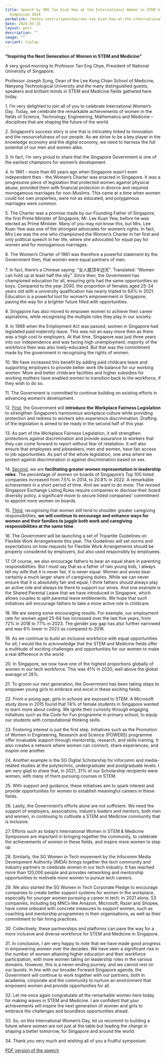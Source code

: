 ```yaml
---
title: Speech by SMS Tan Kiat How at the International Women in STEM & Medicine
  Symposium 2024
permalink: /media-centre/speeches/sms-tan-kiat-how-at-the-international-women-in-stem-medicine-symposium-2024/
date: 2024-03-25
layout: post
description: ""
image: ""
variant: tiptap
---
```

<p><strong>“Inspiring the Next Generation of Women in STEM and Medicine”</strong>
</p>
<p>A very good morning to Professor Tan Eng Chye, President of National University
of Singapore.</p>
<p>Professor Joseph Sung, Dean of the Lee Kong Chian School of Medicine,
Nanyang Technological University and the many distinguished guests, speakers
and brilliant minds in STEM and Medicine fields gathered here today.</p>
<p>1. I’m very delighted to join all of you to celebrate International Women’s
Day. Today, we celebrate the remarkable achievements of women in the fields
of Science, Technology, Engineering, Mathematics and Medicine – disciplines
that are shaping the future of the world.</p>
<p>2. Singapore’s success story is one that is intricately linked to innovation
and the resourcefulness of our people. As we strive to be a key player
in the knowledge economy and the digital economy, we need to harness the
full potential of our men and women alike.</p>
<p>3. In fact, I’m very proud to share that the Singapore Government is one
of the earliest champions for women’s development.</p>
<p>4. In 1961 – more than 60 years ago when Singapore wasn’t even independent
then - the Women’s Charter was enacted in Singapore. It was a progressive
piece of legislation that protected women against physical abuse, provided
them with financial protection in divorce and required monogamous marriages
for non-Muslims. This came at a time when women could not own properties,
were not as educated, and polygamous marriages were common.</p>
<p>5. The Charter was a promise made by our Founding Father of Singapore,
the first Prime Minister of Singapore, Mr. Lee Kuan Yew, before he was
elected as Prime Minister. Many of you may not know this, but Mrs. Lee
Kuan Yew was one of the strongest advocates for women’s rights. In fact,
Mrs Lee was the one who championed the Women’s Charter in her first and
only political speech in her life, where she advocated for equal pay for
women and for monogamous marriages.</p>
<p>6. The Women’s Charter of 1961 was therefore a powerful statement by the
Government then, that women were equal partners of men.</p>
<p>7. In fact, there’s a Chinese saying: “女人能顶半边天”. Translated: “Women can
hold up at least half the sky”. Since then, the Government has championed
education for all, ensuring girls had the same opportunities as boys. Compared
to the year 2000, the proportion of females aged 25-34 years old with a
university qualification has nearly tripled to 64% in 2021. Education is
a powerful tool for women’s empowerment in Singapore, paving the way for
a brighter future filled with opportunities.</p>
<p>8. Singapore has also moved to empower women to achieve their career aspirations,
while recognising the multiple roles they play in our society.</p>
<p>9. In 1968 when the Employment Act was passed, women in Singapore had
legislated paid maternity leave. This was not an easy move then as there
was a high cost to employers. At that time, Singapore was just three years
into our independence and was facing high unemployment; majority of the
workforce then was also lowly-educated. But that was the commitment made
by the government in recognising the rights of women.</p>
<p>10. We have increased this benefit by adding paid childcare leave and
supporting employers to provide better work life balance for our working
women. More and better childcare facilities and higher subsidies for working
mothers have enabled women to transition back to the workforce, if they
wish to do so.</p>
<p>11. The Government is committed to continue building on existing efforts
in advancing women’s development.</p>
<p>12. <u>First</u>, the Government will <strong>introduce the Workplace Fairness Legislation</strong> to
strengthen Singapore’s harmonious workplace culture while providing protection
and redress to workers who experience discrimination. Drafting of the legislation
is aimed to be ready in the second half of this year.</p>
<p>13. As part of the Workplace Fairness Legislation, it will strengthen
protections against discrimination and provide assurance to workers that
they can come forward to report without fear of retaliation. It will also
ensure that employees and jobseekers, men and women, have fair access to
job opportunities. As part of the whole legislation, one area where we
protect against discrimination is against discrimination based on sex.</p>
<p>14. <u>Second</u>, we are <strong>facilitating greater women representation in leadership roles</strong>.
The percentage of women on boards of Singapore’s Top 100 listed companies
increased from 7.5% in 2014, to 20.8% in 2022. A remarkable achievement
in a short period of time. And we want to do more. The revised Singapore
Exchange Listing Rules require companies to disclose their board diversity
policy, a significant move to secure listed companies’ commitment to appoint
more women on boards.</p>
<p>15. <u>Third</u>, recognising that women still tend to shoulder greater
caregiving responsibilities, <strong>we will continue to encourage and enhance ways for women and their families to juggle both work and caregiving responsibilities at the same time</strong>.</p>
<p>16. The Government will be launching a set of Tripartite Guidelines on
Flexible Work Arrangements this year. The Guidelines will set norms and
expectations on how requests for Flexible Work Arrangements should be properly
considered by employers, but also used responsibly by employees.</p>
<p>17. Of course, we also encourage fathers to bear an equal share in parenting
responsibilities. But I must say that as a father of two young kids, I
always tell my wife that it is never fair, it is never equal. Women and
wives bear certainly a much larger share of caregiving duties. While we
can never ensure that it is absolutely fair and equal, I think fathers
should always play an active role and always be there to support our wives.
And one example is the Shared Parental Leave that we have introduced in
Singapore, which allows couples to split parental leave entitlements. We
hope that such initiatives will encourage fathers to take a more active
role in childcare.</p>
<p>18. We are seeing some encouraging results. For example, our employment
rate for women aged 25-64 has increased over the last five years, from
72% in 2018 to 77% in 2023. The gender pay gap has also further narrowed
and was 6% lower in 2023 as compared to 2018.</p>
<p>19. As we continue to build an inclusive workforce with equal opportunities
for all, I would like to acknowledge that the STEM and Medicine fields
offer a multitude of exciting challenges and opportunities for our women
to make a real difference in the world.</p>
<p>20. In Singapore, we now have one of the highest proportions globally
of women in our tech workforce. This was 41% in 2020, well above the global
average of 28%.</p>
<p>21. To groom our next generation, the Government has been taking steps
to empower young girls to embrace and excel in these exciting fields.</p>
<p>22. From a young age, girls in schools are exposed to STEM. A Microsoft
study done in 2015 found that 74% of female students in Singapore wanted
to learn more about coding. We ignite their curiosity through engaging
initiatives such as the Code for Fun programme in primary school, to equip
our students with computational thinking skills.</p>
<p>23. Fostering interest is just the first step. Initiatives such as the
Promotion of Women in Engineering, Research and Science (POWERS) programme
offer invaluable support through mentorship, research, and skills training.
It also creates a network where women can connect, share experiences, and
inspire one another.</p>
<p>24. Another example is the SG Digital Scholarship for infocomm and media-related
studies at the polytechnic, undergraduate and postgraduate levels. I am
very glad to share that, in 2021, 31% of our Scholarship recipients were
women, with many of them pursuing courses in STEM.</p>
<p>25. With support and guidance, these initiatives aim to spark interest
and provide opportunities for women to establish meaningful careers in
these fields.</p>
<p>26. Lastly, the Government’s efforts alone are not sufficient. We need
the support of employers, associations, industry leaders and mentors, both
men and women, in continuing to cultivate a STEM and Medicine community
that is inclusive.</p>
<p>27. Efforts such as today’s International Women in STEM &amp; Medicine
Symposium are important in bringing together the community, to celebrate
the achievements of women in these fields, and inspire more women to step
up.</p>
<p>28. Similarly, the SG Women in Tech movement by the Infocomm Media Development
Authority (IMDA) brings together the tech community and industry partners
to celebrate women in our tech industry. It has reached more than 120,000
people and provides networking and mentorship opportunities to motivate
more women to pursue tech careers.</p>
<p>29. We also started the SG Women in Tech Corporate Pledge to encourage
companies to create better support systems for women in the workplace,
especially for younger women pursuing a career in tech. In 2021 alone,
53 companies, including big MNCs like Amazon, Microsoft, Razer and Shopee,
have come onboard with concrete measures to support women, such as coaching
and mentorship programmes in their organisations, as well as their commitment
to fair hiring practices.</p>
<p>30. Collectively, these partnerships and platforms can pave the way for
a more inclusive and diverse workforce for STEM and Medicine in Singapore.</p>
<p>31. In conclusion, I am very happy to note that we have made good progress
in empowering women over the decades. We have seen a significant rise in
the number of women attaining higher education and their workforce participation,
with more women taking on leadership roles in the various domains. However,
this is a never-ending journey, and we cannot rest on our laurels. In line
with our broader Forward Singapore agenda, the Government will continue
to work together with our partners, both in academia, corporate and the
community to nurture an environment that empowers women and provide opportunities
for all.</p>
<p>32. Let me once again congratulate all the remarkable women here today
for making waves in STEM and Medicine. I am confident that your achievements
will inspire the next generation of women and girls to embrace the challenges
and boundless opportunities ahead.</p>
<p>33. So, on this International Women’s Day, let us recommit to building
a future where women are not just at the table but leading the charge in
shaping a better tomorrow, for Singapore and around the world.</p>
<p>34. Thank you very much and wishing all of you a fruitful symposium.</p>
<p><a href="/files/Speeches 2024/Transcript__SMS_Tan_s_Speech_for_International_Women_in_STEM___Medicine_Symposium_2024.pdf" rel="noopener noreferrer nofollow" target="_blank">PDF version of the speech</a>
</p>